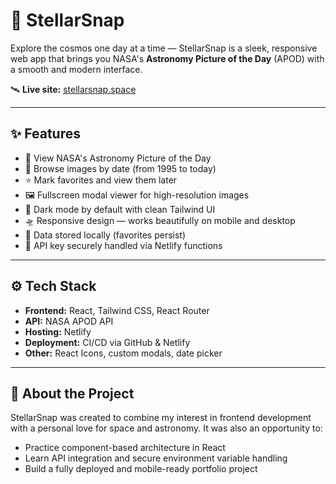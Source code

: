 # 🌌 StellarSnap

Explore the cosmos one day at a time — StellarSnap is a sleek, responsive web app that brings you NASA's **Astronomy Picture of the Day** (APOD) with a smooth and modern interface.

🛰️ **Live site:** [stellarsnap.space](https://stellarsnap.space)

---

## ✨ Features

- 🔭 View NASA's Astronomy Picture of the Day
- 📅 Browse images by date (from 1995 to today)
- ⭐ Mark favorites and view them later
- 🖼️ Fullscreen modal viewer for high-resolution images
- 🎨 Dark mode by default with clean Tailwind UI
- 🛸 Responsive design — works beautifully on mobile and desktop
- 💾 Data stored locally (favorites persist)
- 🔐 API key securely handled via Netlify functions

---

## ⚙️ Tech Stack

- **Frontend:** React, Tailwind CSS, React Router
- **API:** NASA APOD API
- **Hosting:** Netlify
- **Deployment:** CI/CD via GitHub & Netlify
- **Other:** React Icons, custom modals, date picker

---

## 🙋 About the Project

StellarSnap was created to combine my interest in frontend development with a personal love for space and astronomy. It was also an opportunity to:

- Practice component-based architecture in React
- Learn API integration and secure environment variable handling
- Build a fully deployed and mobile-ready portfolio project

